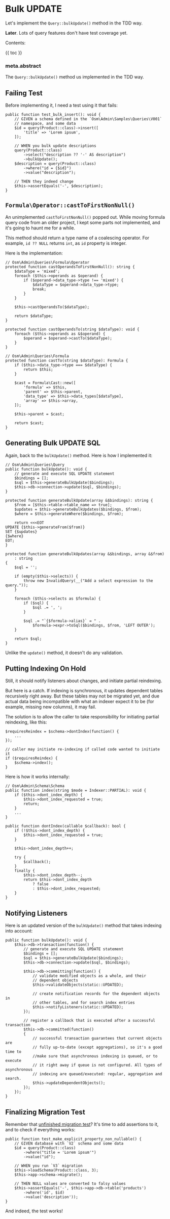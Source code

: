 # Bulk UPDATE

Let's implement the `Query::bulkUpdate()` method in the TDD way.

**Later**. Lots of query features don't have test coverage yet.

Contents:

{{ toc }}

### meta.abstract

The `Query::bulkUpdate()` method us implemented in the TDD way.

## Failing Test

Before implementing it, I need a test using it that fails:

    public function test_bulk_insert(): void {
        // GIVEN a schema defined in the `Osm\Admin\Samples\Queries\V001`
        // namespace, and some data
        $id = query(Product::class)->insert([
            'title' => 'Lorem ipsum',
        ]);

        // WHEN you bulk update descriptions
        query(Product::class)
            ->select("description ?? '-' AS description")
            ->bulkUpdate();
        $description = query(Product::class)
            ->where("id = {$id}")
            ->value("description");
            
        // THEN they indeed change
        $this->assertEquals('-', $description);
    }

## `Formula\Operator::castToFirstNonNull()`

An unimplemented `castToFirstNonNull()` popped out. While moving formula query code from an older project, I kept some parts not implemented, and it's going to haunt me for a while.

This method should return a type name of a coalescing operator. For example, `id ?? NULL` returns `int`, as `id` property is integer.

Here is the implementation:

    // Osm\Admin\Queries\Formula\Operator
    protected function castOperandsToFirstNonNull(): string {
        $dataType = 'mixed';
        foreach ($this->operands as $operand) {
            if ($operand->data_type->type !== 'mixed') {
                $dataType = $operand->data_type->type;
                break;
            }
        }

        $this->castOperandsTo($dataType);

        return $dataType;
    }

    protected function castOperandsTo(string $dataType): void {
        foreach ($this->operands as &$operand) {
            $operand = $operand->castTo($dataType);
        }
    }

    // Osm\Admin\Queries\Formula
    protected function castTo(string $dataType): Formula {
        if ($this->data_type->type === $dataType) {
            return $this;
        }

        $cast = Formula\Cast::new([
            'formula' => $this,
            'parent' => $this->parent,
            'data_type' => $this->data_types[$dataType],
            'array' => $this->array,
        ]);

        $this->parent = $cast;

        return $cast;
    }
 
## Generating Bulk UPDATE SQL

Again, back to the `bulkUpdate()` method. Here is how I implemented it:

    // Osm\Admin\Queries\Query
    public function bulkUpdate(): void {
        // generate and execute SQL UPDATE statement
        $bindings = [];
        $sql = $this->generateBulkUpdate($bindings);
        $this->db->connection->update($sql, $bindings);
    }

    protected function generateBulkUpdate(array &$bindings): string {
        $from = [$this->table->table_name => true];
        $updates = $this->generateBulkUpdates($bindings, $from);
        $where = $this->generateWhere($bindings, $from);

        return <<<EOT
    UPDATE {$this->generateFrom($from)}
    SET {$updates}
    {$where}
    EOT;
    }

    protected function generateBulkUpdates(array &$bindings, array &$from)
        : string
    {
        $sql = '';

        if (empty($this->selects)) {
            throw new InvalidQuery(__("Add a select expression to the query."));
        }

        foreach ($this->selects as $formula) {
            if ($sql) {
                $sql .= ', ';
            }

            $sql .= "`{$formula->alias}` = " .
                $formula->expr->toSql($bindings, $from, 'LEFT OUTER');
        }

        return $sql;
    }

Unlike the `update()` method, it doesn't do any validation.

## Putting Indexing On Hold

Still, it should notify listeners about changes, and initiate partial reindexing.

But here is a catch. If indexing is synchronous, it updates dependent tables recursively right away. But these tables may not be migrated yet, and due actual data being incompatible with what an indexer expect it to be (for example, missing new columns), it may fail.

The solution is to allow the caller to take responsibility for initiating partial reindexing, like this:

    $requiresReindex = $schema->dontIndex(function() {
        ...
    });
    
    // caller may initiate re-indexing if called code wanted to initiate it
    if ($requiresReindex) {
        $schema->index();
    }

Here is how it works internally:

    // Osm\Admin\Schema\Schema
    public function index(string $mode = Indexer::PARTIAL): void {
        if ($this->dont_index_depth) {
            $this->dont_index_requested = true;
            return;
        }
        ...
    }

    public function dontIndex(callable $callback): bool {
        if (!$this->dont_index_depth) {
            $this->dont_index_requested = true;
        }
        
        $this->dont_index_depth++;
        
        try {
            $callback();
        }
        finally {
            $this->dont_index_depth--;
            return $this->dont_index_depth 
                ? false
                : $this->dont_index_requested;
        }
    }

## Notifying Listeners

Here is an updated version of the `bulkUpdate()` method that takes indexing into account:

    public function bulkUpdate(): void {
        $this->db->transaction(function() {
            // generate and execute SQL UPDATE statement
            $bindings = [];
            $sql = $this->generateBulkUpdate($bindings);
            $this->db->connection->update($sql, $bindings);

            $this->db->committing(function() {
                // validate modified objects as a whole, and their
                // dependent objects
                $this->validateObjects(static::UPDATED);

                // create notification records for the dependent objects in
                // other tables, and for search index entries
                $this->notifyListeners(static::UPDATED);
            });

            // register a callback that is executed after a successful transaction
            $this->db->committed(function()
            {
                // successful transaction guarantees that current objects are
                // fully up-to-date (except aggregations), so it's a good time to
                //make sure that asynchronous indexing is queued, or to execute
                // it right away if queue is not configured. All types of asynchronous
                // indexing are queued/executed: regular, aggregation and search.
                $this->updateDependentObjects();
            });
        });
    }

## Finalizing Migration Test

Remember that [unfinished migration test](../04/28-data-adding-explicit-properties-data-conversions.md#test)? It's time to add assertions to it, and to check if everything works:

    public function test_make_explicit_property_non_nullable() {
        // GIVEN database with `V2` schema and some data
        $id = query(Product::class)
            ->where("title = 'Lorem ipsum'")
            ->value("id");

        // WHEN you run `V3` migration
        $this->loadSchema(Product::class, 3);
        $this->app->schema->migrate();

        // THEN NULL values are converted to falsy values
        $this->assertEquals('-', $this->app->db->table('products')
            ->where('id', $id)
            ->value('description'));
    }

And indeed, the test works!
